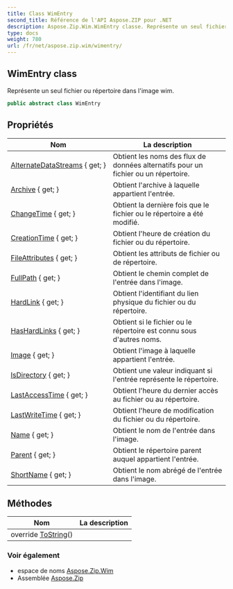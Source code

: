 ```yaml
---
title: Class WimEntry
second_title: Référence de l'API Aspose.ZIP pour .NET
description: Aspose.Zip.Wim.WimEntry classe. Représente un seul fichier ou répertoire dans limage wim.
type: docs
weight: 780
url: /fr/net/aspose.zip.wim/wimentry/
---
```

## WimEntry class

Représente un seul fichier ou répertoire dans l'image wim.

```csharp
public abstract class WimEntry
```

## Propriétés

| Nom | La description |
| --- | --- |
| [AlternateDataStreams](../../aspose.zip.wim/wimentry/alternatedatastreams/) { get; } | Obtient les noms des flux de données alternatifs pour un fichier ou un répertoire. |
| [Archive](../../aspose.zip.wim/wimentry/archive/) { get; } | Obtient l'archive à laquelle appartient l'entrée. |
| [ChangeTime](../../aspose.zip.wim/wimentry/changetime/) { get; } | Obtient la dernière fois que le fichier ou le répertoire a été modifié. |
| [CreationTime](../../aspose.zip.wim/wimentry/creationtime/) { get; } | Obtient l'heure de création du fichier ou du répertoire. |
| [FileAttributes](../../aspose.zip.wim/wimentry/fileattributes/) { get; } | Obtient les attributs de fichier ou de répertoire. |
| [FullPath](../../aspose.zip.wim/wimentry/fullpath/) { get; } | Obtient le chemin complet de l'entrée dans l'image. |
| [HardLink](../../aspose.zip.wim/wimentry/hardlink/) { get; } | Obtient l'identifiant du lien physique du fichier ou du répertoire. |
| [HasHardLinks](../../aspose.zip.wim/wimentry/hashardlinks/) { get; } | Obtient si le fichier ou le répertoire est connu sous d'autres noms. |
| [Image](../../aspose.zip.wim/wimentry/image/) { get; } | Obtient l'image à laquelle appartient l'entrée. |
| [IsDirectory](../../aspose.zip.wim/wimentry/isdirectory/) { get; } | Obtient une valeur indiquant si l'entrée représente le répertoire. |
| [LastAccessTime](../../aspose.zip.wim/wimentry/lastaccesstime/) { get; } | Obtient l'heure du dernier accès au fichier ou au répertoire. |
| [LastWriteTime](../../aspose.zip.wim/wimentry/lastwritetime/) { get; } | Obtient l'heure de modification du fichier ou du répertoire. |
| [Name](../../aspose.zip.wim/wimentry/name/) { get; } | Obtient le nom de l'entrée dans l'image. |
| [Parent](../../aspose.zip.wim/wimentry/parent/) { get; } | Obtient le répertoire parent auquel appartient l'entrée. |
| [ShortName](../../aspose.zip.wim/wimentry/shortname/) { get; } | Obtient le nom abrégé de l'entrée dans l'image. |

## Méthodes

| Nom | La description |
| --- | --- |
| override [ToString](../../aspose.zip.wim/wimentry/tostring/)() |  |

### Voir également

* espace de noms [Aspose.Zip.Wim](../../aspose.zip.wim/)
* Assemblée [Aspose.Zip](../../)


